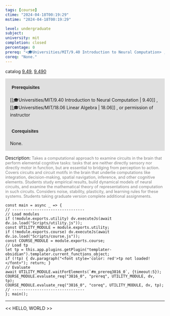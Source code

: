 ```yaml
---
tags: [course]
ctime: "2024-04-18T00:19:29"
mstime: "2024-04-18T00:19:29"

level: undergraduate
subject: 
university: mit
completion: closed
percentage: 0
prereq: "<🎓Universities/MIT/9.40 Introduction to Neural Computation> , <🎓Universities/MIT/18.06 Linear Algebra> , or permission of instructor"
coreq: "None."
---
```


catalog [9.49](http://student.mit.edu/catalog/m9a.html#9.49), [9.490](http://student.mit.edu/catalog/m9a.html#9.490)

<span style="display: block; padding: 15px; background-color: rgb(100, 100, 100, 0.2);"><font id="m_prereq3816_0" style="display: block; font-family: Arial, sans-serif; font-weight: bold; padding: 5px">Prerequisites</font><br><span id="prereq3816_0">[[🎓Universities/MIT/9.40 Introduction to Neural Computation | 9.40]] , [[🎓Universities/MIT/18.06 Linear Algebra | 18.06]] , or permission of instructor</span></span>
<span style="display: block; padding: 15px; background-color: rgb(100, 100, 100, 0.2);"><font id="m_coreq3816_0" style="display: block; font-family: Arial, sans-serif; font-weight: bold; padding: 5px">Corequisites</font><br><span id="coreq3816_0">None.</span></span>

<font style="">Description:</font>
<font style="color: grey; font-size: 0.8rem;">Takes a computational approach to examine circuits in the brain that perform elemental cognitive tasks: tasks that are neither directly sensory nor directly motor in function, but are essential to bridging from perception to action. Covers circuits and circuit motifs in the brain that underlie computations like integration, decision-making, spatial navigation, inference, and other cognitive elements. Students study empirical results, build dynamical models of neural circuits, and examine the mathematical theory of representations and computation in such circuits. Considers noise, stability, plasticity, and learning rules for these systems. Students taking graduate version complete additional assignments.</font>

```dataviewjs
const main = async _ => {
// --------------------------------
// Load modules
if (!module.exports.utility) dv.executeJs(await dv.io.load("Scripts/utility.js"));
const UTILITY_MODULE = module.exports.utility;
if (!module.exports.course) dv.executeJs(await dv.io.load("Scripts/course.js"));
const COURSE_MODULE = module.exports.course;
// Load tp
let tp = this.app.plugins.getPlugin("templater-obsidian").templater.current_functions_object;
if (!tp) { dv.paragraph("<font style='color: red'>tp not loaded!</font>"); return; }
// Evaluate
await UTILITY_MODULE.waitForElements(`#m_prereq3816_0`, {timeout:5});
COURSE_MODULE.evaluate_req("3816_0", "prereq", UTILITY_MODULE, dv, tp);
COURSE_MODULE.evaluate_req("3816_0", "coreq", UTILITY_MODULE, dv, tp);
// --------------------------------
}; main();
```

---

<< HELLO, WORLD >>
